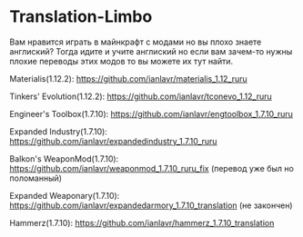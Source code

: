 # Translation-Limbo

Вам нравится играть в майнкрафт с модами но вы плохо знаете англиский? Тогда идите и учите англиский но если вам зачем-то нужны плохие переводы этих модов то вы можете их тут найти.

Materialis(1.12.2): https://github.com/ianlavr/materialis_1.12_ruru

Tinkers' Evolution(1.12.2): https://github.com/ianlavr/tconevo_1.12_ruru

Engineer's Toolbox(1.7.10): https://github.com/ianlavr/engtoolbox_1.7.10_ruru

Expanded Industry(1.7.10): https://github.com/ianlavr/expandedindustry_1.7.10_ruru

Balkon's WeaponMod(1.7.10): https://github.com/ianlavr/weaponmod_1.7.10_ruru_fix (перевод уже был но поломанный)

Expanded Weaponary(1.7.10): https://github.com/ianlavr/expandedarmory_1.7.10_translation (не закончен)

Hammerz(1.7.10): https://github.com/ianlavr/hammerz_1.7.10_translation
